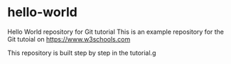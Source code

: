 # hello-world
Hello World repository for Git tutorial
This is an example repository for the Git tutoial on https://www.w3schools.com

This repository is built step by step in the tutorial.g
